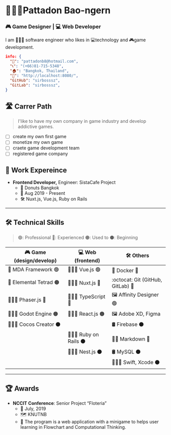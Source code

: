 # 🙎🏻‍♂️Pattadon Bao-ngern

<!-- select_only_one_profession -->

### 🎮 Game Designer | 💻 Web Developer

<!-- Personal information -->

I am 👨🏼‍💻 software engineer who likes in 💻technology and 🎮game development.

```json
info: {
  "📧": "pattadonb8@hotmail.com",
  "📞": "(+66)81-715-5348",
  "🏠": "Bangkok, Thailand",
  "🔗": "http://localhost:8080/",
  "GitHub": "sirbosssz",
  "GitLab": "sirbosssz",
}
```

## 🛣 Carrer Path

> I'like to have my own company in game industry and develop addictive games.

- [ ] create my own first game
- [ ] monetize my own game
- [ ] craete game development team
- [ ] registered game company

## 🚀 Work Expereince

- **Frontend Developer,** Engineer: SistaCafe Project
  - 🏢 Donuts Bangkok
  - 📅 Aug 2019 - Present
  - 🛠 Nuxt.js, Vue.js, Ruby on Rails

---

## 🛠 Technical Skills

> 🟢: Professional 🔵: Experienced 🟠: Used to ⚫: Beginning

<table>
  <thead>
    <tr>
      <th>🎮 Game (design/develop)</th>
      <th>💻 Web (frontend)</th>
      <th>🛠 Others</th>
    </tr>
  </thead>
  <tbody>
    <tr>
      <td>📝 MDA Framework 🟢</td>
      <td>👨🏼‍💻 Vue.js 🟢</td>
      <td>🐳 Docker 🔵</td>
    </tr>
    <tr>
      <td>📝 Elemental Tetrad 🟠</td>
      <td>👨🏼‍💻 Nuxt.js 🔵</td>
      <td>:octocat: Git (GitHub, GitLab) 🔵</td>
    </tr>
    <tr>
      <td>👨🏼‍💻 Phaser.js 🔵</td>
      <td>👨🏼‍💻 TypeScript 🔵</td>
      <td>🖼 Affinity Designer 🟢</td>
    </tr>
    <tr>
      <td>👨🏼‍💻 Godot Engine 🟠</td>
      <td>👨🏼‍💻 React.js 🟠</td>
      <td>🖼 Adobe XD, Figma</td>
    </tr>
    <tr>
      <td colspan="2">👨🏼‍💻 Cocos Creator ⚫</td>
      <td>🛢 Firebase ⚫</td>
    </tr>
    <tr>
      <td></td>
      <td>👨🏼‍💻 Ruby on Rails ⚫</td>
      <td>✍🏼 Markdown 🔵</td>
    </tr>
    <tr>
      <td></td>
      <td>👨🏼‍💻 Nest.js ⚫</td>
      <td>🛢 MySQL ⚫</td>
    </tr>
    <tr>
      <td></td>
      <td></td>
      <td>👨🏼‍💻 Swift, Xcode ⚫</td>
    </tr>
  </tbody>
</table>

---

## 🏆 Awards

- **NCCIT Conference**: Senior Project “Floteria”
  - 📅 July, 2019
  - 🗺 KNUTNB
  - 📑 The program is a web application with a
    minigame to helps user learning in Flowchart
    and Computational Thinking.
